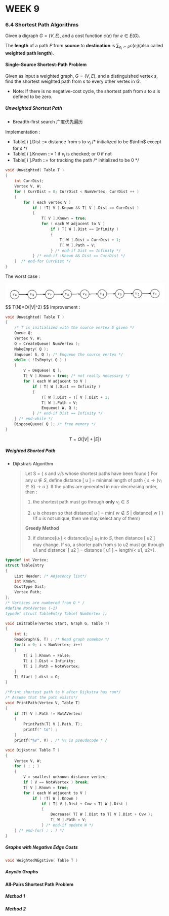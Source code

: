 # WEEK 9

### 6.4 Shortest Path Algorithms

Given a digraph $G = ( V, E )$, and a cost function $c( e )$ for $e \in E( G )$. 

The **length** of a path $P$ from **source** to **destination** is $\sum_{e_i\subset P} c(e_i)$(also called **weighted path length**).

#### Single-Source Shortest-Path Problem

Given as input a weighted graph, $G = ( V, E )$, and a distinguished vertex $s$, find the shortest weighted path from $s$ to every other vertex in $G$.

- Note: If there is no negative-cost cycle, the shortest path from $s$ to $s$ is defined to be zero.

##### Unweighted Shortest Path

- Breadth-first search 广度优先遍历

Implementation : 

- Table[ i ].Dist ::= distance from $s$ to $v_i$  /* initialized to be $\infin$ except for $s$ */
- Table[ i ].Known ::= 1 if $v_i$ is checked; or 0 if not
- Table[ i ].Path ::= for tracking the path   /* initialized to be 0 */

```c
void Unweighted( Table T )
{   
    int CurrDist;
    Vertex V, W;
    for ( CurrDist = 0; CurrDist < NumVertex; CurrDist ++ ) 
    {
        for ( each vertex V )
			if ( !T[ V ].Known && T[ V ].Dist == CurrDist ) 
            {
	    		T[ V ].Known = true;
	    		for ( each W adjacent to V )
	        		if ( T[ W ].Dist == Infinity ) 
                    {
						T[ W ].Dist = CurrDist + 1;
						T[ W ].Path = V;
	        		} /* end-if Dist == Infinity */
			} /* end-if !Known && Dist == CurrDist */
    }  /* end-for CurrDist */
}
```

The worst case : 

<img src="picture/9-1.png" alt="9-1" style="zoom: 50%;" />
$$
T(N)=O(|V|^2)
$$
Improvement :

```c
void Unweighted( Table T )
{   
    /* T is initialized with the source vertex S given */
    Queue Q;
    Vertex V, W;
    Q = CreateQueue( NumVertex );
    MakeEmpty( Q );
    Enqueue( S, Q ); /* Enqueue the source vertex */
    while ( !IsEmpty( Q ) ) 
    {
        V = Dequeue( Q );
        T[ V ].Known = true; /* not really necessary */
        for ( each W adjacent to V )
			if ( T[ W ].Dist == Infinity ) 
            {
	    		T[ W ].Dist = T[ V ].Dist + 1;
	    		T[ W ].Path = V;
	    		Enqueue( W, Q );
			} /* end-if Dist == Infinity */
    } /* end-while */
    DisposeQueue( Q ); /* free memory */
}
```

$$
T=O(|V|+|E|)
$$

##### Weighted Shorted Path

- Dijkstra’s Algorithm

  >Let S = { $s$ and $v_i$’s whose shortest paths have been found }
  >For any $u\notin S$,  define  distance [ u ] = minimal length of path { $s\rightarrow(v_i\in S)\rightarrow u$ }.  If the paths are generated in non-decreasing order, then :
  >
  >1. the shortest path must go through **only** $v_i\in S$
  >
  >2. $u$ is chosen so that distance[ u ] = min{ $w \notin S$ | distance[ w ] }  (If $u$ is not unique, then we may select any of them)
  >
  >   **Greedy Method**
  >
  >3. if distance[$u_1$] < distance[$u_2$] $u_1$ into $S$, then distance [ u2 ] may change.  If so, a shorter path from s to u2 must go through u1 and distance’ [ u2 ] = distance [ u1 ] + length(< u1, u2>).

```c
typedef int Vertex;
struct TableEntry
{
	List Header; /* Adjacency list*/
	int Known;
	DistType Dist;
	Vertex Path;
};
/* Vertices are numbered from O * /
#define NotAVertex (-1)
typedef struct TableEntry Table[ NumVertex ];
```

```c
void InitTable(Vertex Start, Graph G, Table T)
{ 
	int i;
	ReadGraph(G, T) ; /* Read graph somehow */
	for(i = 0; i < NumVertex; i++)
	{
		T[ i ].Known = False;
		T[ i ].Dist = Infinity;
		T[ i ].Path = NotAVertex;
	}
	T[ Start ].dist = O;
}
```

```c
/*Print shortest path to V after Dijkstra has run*/
/* Assume that the path exists*/
void PrintPath(Vertex V, Table T)
{
	if (T[ V ].Path != NotAVertex)
	{
		PrintPath(T[ V ].Path, T);
		printf(" to") ;
	}
	printf("%v", V) ; /* %v is pseudocode * /
```

```c
void Dijkstra( Table T )
{ 
    Vertex V, W;
    for ( ; ; ) 
    {
        V = smallest unknown distance vertex;
        if ( V == NotAVertex ) break; 
        T[ V ].Known = true;
        for ( each W adjacent to V )
			if ( !T[ W ].Known ) 
	    		if ( T[ V ].Dist + Cvw < T[ W ].Dist ) 
            	{
	    			Decrease( T[ W ].Dist to T[ V ].Dist + Cvw );
					T[ W ].Path = V;
	    		} /* end-if update W */
    } /* end-for( ; ; ) */
}
```





##### Graphs with Negative Edge Costs

```c
void WeightedNEgstive( Table T )
```



##### Acyclic Graphs



#### All-Pairs Shortest Path Problem

##### Method 1 

##### Method 2